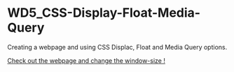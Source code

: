 # WD5_CSS-Display-Float-Media-Query
Creating a webpage and using CSS Displac, Float and Media Query options.

<a href="https://mariohansen.github.io/WD5_CSS-Display-Float-Media-Query/">Check out the webpage and change the window-size !</a>

